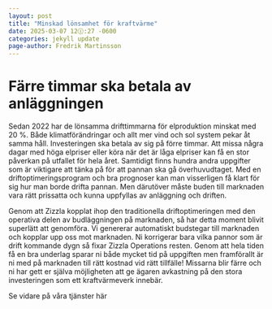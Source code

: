 ```yaml
---
layout: post
title: "Minskad lönsamhet för kraftvärme"
date: 2025-03-07 12🕧:27 -0600
categories: jekyll update
page-author: Fredrik Martinsson
---
```


# Färre timmar ska betala av anläggningen

Sedan 2022 har de lönsamma drifttimmarna för elproduktion minskat med 20 %. Både klimatförändringar och allt mer vind och sol system pekar åt samma håll. Investeringen ska betala av sig på förre timmar. 
Att missa några dagar med höga elpriser eller köra när det är låga elpriser kan få en stor påverkan på utfallet för hela året. Samtidigt finns hundra andra uppgifter som är viktigare att tänka på för att pannan ska gå överhuvudtaget. 
Med en driftoptimeringsprogram och bra prognoser kan man visserligen få klart för sig hur man borde drifta pannan. Men därutöver måste buden till marknaden vara rätt prissatta och kunna uppfyllas av anläggning och driften.

Genom att Zizzla kopplat ihop den traditionella driftoptimeringen med den operativa delen av budläggningen på marknaden, så har detta moment blivit superlätt att genomföra. 
Vi genererar automatiskt budstegar till marknaden och kopplar upp oss mot marknaden. Ni korrigerar bara vilka pannor som är drift kommande dygn så fixar Zizzla Operations resten. 
Genom att hela tiden få en bra underlag sparar ni både mycket tid på uppgiften men framförallt är ni med på marknaden till rätt kostnad vid rätt tillfälle! 
Missarna blir färre och ni har gett er själva möjligheten att ge ägaren avkastning på den stora investeringen som ett kraftvärmeverk innebär.

Se vidare på våra tjänster här
